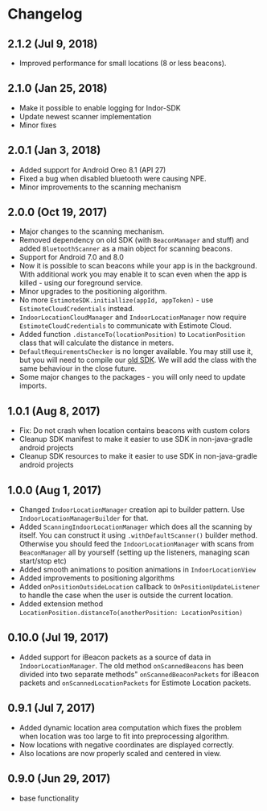 Changelog
=====================
## 2.1.2 (Jul 9, 2018)
- Improved performance for small locations (8 or less beacons). 

## 2.1.0 (Jan 25, 2018)
- Make it possible to enable logging for Indor-SDK
- Update newest scanner implementation
- Minor fixes

## 2.0.1 (Jan 3, 2018)
- Added support for Android Oreo 8.1 (API 27)
- Fixed a bug when disabled bluetooth were causing NPE.
- Minor improvements to the scanning mechanism 

## 2.0.0 (Oct 19, 2017)
- Major changes to the scanning mechanism. 
- Removed dependency on old SDK (with `BeaconManager` and stuff) and added `BluetoothScanner` as a main object for scanning beacons. 
- Support for Android 7.0 and 8.0 
- Now it is possible to scan beacons while your app is in the background. With additional work you may enable it to scan even when the app is killed - using our foreground service. 
- Minor upgrades to the positioning algorithm. 
- No more `EstimoteSDK.initiallize(appId, appToken)` - use `EstimoteCloudCredentials` instead. 
- `IndoorLocationCloudManager` and `IndoorLocationManager` now require `EstimoteCloudCredentials` to communicate with Estimote Cloud. 
- Added function `.distanceTo(locationPosition)` to `LocationPosition` class that will calculate the distance in meters. 
- `DefaultRequirementsChecker` is no longer available. You may still use it, but you will need to compile our [old SDK](https://github.com/Estimote/Android-SDK). We will add the class with the same behaviour in the close future. 
- Some major changes to the packages - you will only need to update imports. 

## 1.0.1 (Aug 8, 2017)
- Fix: Do not crash when location contains beacons with custom colors
- Cleanup SDK manifest to make it easier to use SDK in non-java-gradle android projects
- Cleanup SDK resources to make it easier to use SDK in non-java-gradle android projects

## 1.0.0 (Aug 1, 2017)
- Changed `IndoorLocationManager` creation api to builder pattern. Use `IndoorLocationManagerBuilder` for that. 
- Added `ScanningIndoorLocationManager` which does all the scanning by itself. You can construct it using `.withDefaultScanner()` builder method. Otherwise you should feed the `IndoorLocationManager` with scans from `BeaconManager` all by yourself (setting up the listeners, managing scan start/stop etc)
- Added smooth animations to position animations in `IndoorLocationView`
- Added improvements to positioning algorithms
- Added `onPositionOutsideLocation` callback to `OnPositionUpdateListener` to handle the case when the user is outside the current location.
- Added extension method `LocationPosition.distanceTo(anotherPosition: LocationPosition)`

## 0.10.0 (Jul 19, 2017)
- Added support for iBeacon packets as a source of data in `IndoorLocationManager`. The old method `onScannedBeacons` has been divided into two separate methods" `onScannedBeaconPackets` for iBeacon packets and `onScannedLocationPackets` for Estimote Location packets.

## 0.9.1 (Jul 7, 2017)
- Added dynamic location area computation which fixes the problem when location was too large to fit into preprocessing algorithm.
- Now locations with negative coordinates are displayed correctly. 
- Also locations are now properly scaled and centered in view. 

## 0.9.0 (Jun 29, 2017)
 - base functionality

